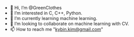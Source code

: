 - 👋 Hi, I’m @GreenClothes
- 👀 I’m interested in C, C++, Python.
- 🌱 I’m currently learning machine learning.
- 💞️ I’m looking to collaborate on machine learning with CV.
- 📫 How to reach me "kybin.kim@gmail.com"

<!---
GreenClothes/GreenClothes is a ✨ special ✨ repository because its `README.md` (this file) appears on your GitHub profile.
You can click the Preview link to take a look at your changes.
--->
